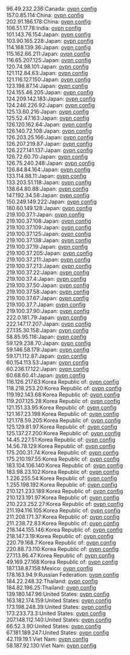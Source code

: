96.49.232.236:Canada: [ovpn config](vpn/96_49_232_236.ovpn)  
157.0.85.114:China: [ovpn config](vpn/157_0_85_114.ovpn)  
202.91.186.178:China: [ovpn config](vpn/202_91_186_178.ovpn)  
106.51.17.78:India: [ovpn config](vpn/106_51_17_78.ovpn)  
101.143.76.154:Japan: [ovpn config](vpn/101_143_76_154.ovpn)  
103.90.165.228:Japan: [ovpn config](vpn/103_90_165_228.ovpn)  
114.168.139.36:Japan: [ovpn config](vpn/114_168_139_36.ovpn)  
115.162.66.211:Japan: [ovpn config](vpn/115_162_66_211.ovpn)  
116.65.207.125:Japan: [ovpn config](vpn/116_65_207_125.ovpn)  
120.74.98.101:Japan: [ovpn config](vpn/120_74_98_101.ovpn)  
121.112.84.63:Japan: [ovpn config](vpn/121_112_84_63.ovpn)  
121.116.127.150:Japan: [ovpn config](vpn/121_116_127_150.ovpn)  
123.198.87.14:Japan: [ovpn config](vpn/123_198_87_14.ovpn)  
124.155.46.205:Japan: [ovpn config](vpn/124_155_46_205.ovpn)  
124.209.142.183:Japan: [ovpn config](vpn/124_209_142_183.ovpn)  
124.246.226.92:Japan: [ovpn config](vpn/124_246_226_92.ovpn)  
125.13.60.216:Japan: [ovpn config](vpn/125_13_60_216.ovpn)  
125.52.47.163:Japan: [ovpn config](vpn/125_52_47_163.ovpn)  
126.120.162.64:Japan: [ovpn config](vpn/126_120_162_64.ovpn)  
126.140.72.108:Japan: [ovpn config](vpn/126_140_72_108.ovpn)  
126.203.25.166:Japan: [ovpn config](vpn/126_203_25_166.ovpn)  
126.207.219.87:Japan: [ovpn config](vpn/126_207_219_87.ovpn)  
126.227.141.137:Japan: [ovpn config](vpn/126_227_141_137.ovpn)  
126.72.60.70:Japan: [ovpn config](vpn/126_72_60_70.ovpn)  
126.75.240.248:Japan: [ovpn config](vpn/126_75_240_248.ovpn)  
126.84.84.164:Japan: [ovpn config](vpn/126_84_84_164.ovpn)  
133.114.88.11:Japan: [ovpn config](vpn/133_114_88_11.ovpn)  
133.203.51.118:Japan: [ovpn config](vpn/133_203_51_118.ovpn)  
138.64.80.88:Japan: [ovpn config](vpn/138_64_80_88.ovpn)  
147.192.34.58:Japan: [ovpn config](vpn/147_192_34_58.ovpn)  
150.249.149.222:Japan: [ovpn config](vpn/150_249_149_222.ovpn)  
180.60.149.128:Japan: [ovpn config](vpn/180_60_149_128.ovpn)  
219.100.37.1:Japan: [ovpn config](vpn/219_100_37_1.ovpn)  
219.100.37.108:Japan: [ovpn config](vpn/219_100_37_108.ovpn)  
219.100.37.109:Japan: [ovpn config](vpn/219_100_37_109.ovpn)  
219.100.37.125:Japan: [ovpn config](vpn/219_100_37_125.ovpn)  
219.100.37.138:Japan: [ovpn config](vpn/219_100_37_138.ovpn)  
219.100.37.19:Japan: [ovpn config](vpn/219_100_37_19.ovpn)  
219.100.37.205:Japan: [ovpn config](vpn/219_100_37_205.ovpn)  
219.100.37.211:Japan: [ovpn config](vpn/219_100_37_211.ovpn)  
219.100.37.213:Japan: [ovpn config](vpn/219_100_37_213.ovpn)  
219.100.37.22:Japan: [ovpn config](vpn/219_100_37_22.ovpn)  
219.100.37.4:Japan: [ovpn config](vpn/219_100_37_4.ovpn)  
219.100.37.50:Japan: [ovpn config](vpn/219_100_37_50.ovpn)  
219.100.37.58:Japan: [ovpn config](vpn/219_100_37_58.ovpn)  
219.100.37.67:Japan: [ovpn config](vpn/219_100_37_67.ovpn)  
219.100.37.7:Japan: [ovpn config](vpn/219_100_37_7.ovpn)  
219.100.37.90:Japan: [ovpn config](vpn/219_100_37_90.ovpn)  
222.0.181.79:Japan: [ovpn config](vpn/222_0_181_79.ovpn)  
222.147.17.207:Japan: [ovpn config](vpn/222_147_17_207.ovpn)  
27.135.30.158:Japan: [ovpn config](vpn/27_135_30_158.ovpn)  
58.85.95.116:Japan: [ovpn config](vpn/58_85_95_116.ovpn)  
59.129.238.70:Japan: [ovpn config](vpn/59_129_238_70.ovpn)  
59.146.58.179:Japan: [ovpn config](vpn/59_146_58_179.ovpn)  
59.171.112.87:Japan: [ovpn config](vpn/59_171_112_87.ovpn)  
60.154.113.53:Japan: [ovpn config](vpn/60_154_113_53.ovpn)  
60.236.17.122:Japan: [ovpn config](vpn/60_236_17_122.ovpn)  
60.68.60.41:Japan: [ovpn config](vpn/60_68_60_41.ovpn)  
116.126.217.63:Korea Republic of: [ovpn config](vpn/116_126_217_63.ovpn)  
118.218.253.20:Korea Republic of: [ovpn config](vpn/118_218_253_20.ovpn)  
119.192.143.68:Korea Republic of: [ovpn config](vpn/119_192_143_68.ovpn)  
119.207.125.28:Korea Republic of: [ovpn config](vpn/119_207_125_28.ovpn)  
121.151.33.95:Korea Republic of: [ovpn config](vpn/121_151_33_95.ovpn)  
121.167.23.198:Korea Republic of: [ovpn config](vpn/121_167_23_198.ovpn)  
121.178.59.205:Korea Republic of: [ovpn config](vpn/121_178_59_205.ovpn)  
125.129.81.97:Korea Republic of: [ovpn config](vpn/125_129_81_97.ovpn)  
125.137.27.200:Korea Republic of: [ovpn config](vpn/125_137_27_200.ovpn)  
14.45.227.51:Korea Republic of: [ovpn config](vpn/14_45_227_51.ovpn)  
14.56.78.129:Korea Republic of: [ovpn config](vpn/14_56_78_129.ovpn)  
175.200.31.74:Korea Republic of: [ovpn config](vpn/175_200_31_74.ovpn)  
175.210.197.55:Korea Republic of: [ovpn config](vpn/175_210_197_55.ovpn)  
183.104.106.140:Korea Republic of: [ovpn config](vpn/183_104_106_140.ovpn)  
183.98.23.102:Korea Republic of: [ovpn config](vpn/183_98_23_102.ovpn)  
1.226.255.54:Korea Republic of: [ovpn config](vpn/1_226_255_54.ovpn)  
1.255.198.192:Korea Republic of: [ovpn config](vpn/1_255_198_192.ovpn)  
210.121.233.189:Korea Republic of: [ovpn config](vpn/210_121_233_189.ovpn)  
210.123.191.97:Korea Republic of: [ovpn config](vpn/210_123_191_97.ovpn)  
210.223.252.27:Korea Republic of: [ovpn config](vpn/210_223_252_27.ovpn)  
211.194.116.105:Korea Republic of: [ovpn config](vpn/211_194_116_105.ovpn)  
211.208.171.37:Korea Republic of: [ovpn config](vpn/211_208_171_37.ovpn)  
211.238.72.83:Korea Republic of: [ovpn config](vpn/211_238_72_83.ovpn)  
218.144.155.146:Korea Republic of: [ovpn config](vpn/218_144_155_146.ovpn)  
218.147.3.19:Korea Republic of: [ovpn config](vpn/218_147_3_19.ovpn)  
220.79.168.7:Korea Republic of: [ovpn config](vpn/220_79_168_7.ovpn)  
220.88.73.110:Korea Republic of: [ovpn config](vpn/220_88_73_110.ovpn)  
27.113.86.47:Korea Republic of: [ovpn config](vpn/27_113_86_47.ovpn)  
49.169.27.168:Korea Republic of: [ovpn config](vpn/49_169_27_168.ovpn)  
187.138.87.158:Mexico: [ovpn config](vpn/187_138_87_158.ovpn)  
178.163.94.9:Russian Federation: [ovpn config](vpn/178_163_94_9.ovpn)  
184.22.248.32:Thailand: [ovpn config](vpn/184_22_248_32.ovpn)  
184.82.196.25:Thailand: [ovpn config](vpn/184_82_196_25.ovpn)  
139.180.147.96:United States: [ovpn config](vpn/139_180_147_96.ovpn)  
163.182.174.159:United States: [ovpn config](vpn/163_182_174_159.ovpn)  
173.198.248.39:United States: [ovpn config](vpn/173_198_248_39.ovpn)  
173.233.73.3:United States: [ovpn config](vpn/173_233_73_3.ovpn)  
207.148.112.140:United States: [ovpn config](vpn/207_148_112_140.ovpn)  
66.52.3.90:United States: [ovpn config](vpn/66_52_3_90.ovpn)  
67.181.189.247:United States: [ovpn config](vpn/67_181_189_247.ovpn)  
42.119.19.1:Viet Nam: [ovpn config](vpn/42_119_19_1.ovpn)  
58.187.92.130:Viet Nam: [ovpn config](vpn/58_187_92_130.ovpn)  
